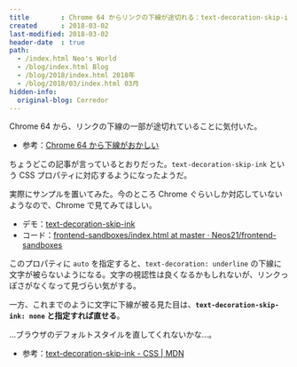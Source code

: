 ```yaml
---
title        : Chrome 64 からリンクの下線が途切れる：text-decoration-skip-ink プロパティについて
created      : 2018-03-02
last-modified: 2018-03-02
header-date  : true
path:
  - /index.html Neo's World
  - /blog/index.html Blog
  - /blog/2018/index.html 2018年
  - /blog/2018/03/index.html 03月
hidden-info:
  original-blog: Corredor
---
```


Chrome 64 から、リンクの下線の一部が途切れていることに気付いた。

- 参考：[Chrome 64 から下線がおかしい](http://var.blog.jp/archives/74242827.html)

ちょうどこの記事が言っているとおりだった。`text-decoration-skip-ink` という CSS プロパティに対応するようになったようだ。

実際にサンプルを置いてみた。今のところ Chrome ぐらいしか対応していないようなので、Chrome で見てみてほしい。

- デモ：[text-decoration-skip-ink](https://neos21.github.io/frontend-sandboxes/text-decoration-skip-ink/index.html)
- コード：[frontend-sandboxes/index.html at master · Neos21/frontend-sandboxes](https://github.com/neos21/frontend-sandboxes/blob/master/text-decoration-skip-ink/index.html)

このプロパティに `auto` を指定すると、`text-decoration: underline` の下線に文字が被らないようになる。文字の視認性は良くなるかもしれないが、リンクっぽさがなくなって見づらい気がする。

一方、これまでのように文字に下線が被る見た目は、**`text-decoration-skip-ink: none` と指定すれば直せる**。

…ブラウザのデフォルトスタイルを直してくれないかな…。

- 参考：[text-decoration-skip-ink - CSS | MDN](https://developer.mozilla.org/en-US/docs/Web/CSS/text-decoration-skip-ink)
